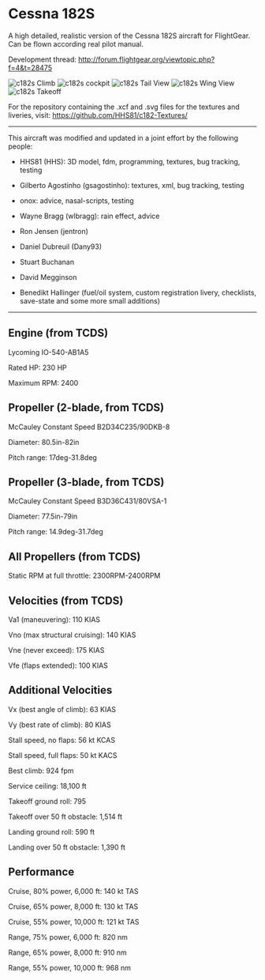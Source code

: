 Cessna 182S
===========

A high detailed, realistic version of the Cessna 182S aircraft for FlightGear. Can be flown according real pilot manual.

Development thread: http://forum.flightgear.org/viewtopic.php?f=4&t=28475

![c182s Climb](http://abload.de/img/fgfs-screen-006boeqb.jpg)
![c182s cockpit](https://abload.de/img/fgfs-screen-002tpq3h.jpg)
![c182s Tail View](http://s11.postimg.org/eot4duv37/image.jpg)
![c182s Wing View](http://s11.postimg.org/b9104axur/image.jpg)
![c182s Takeoff](http://s11.postimg.org/x6xgy3cv7/image.jpg)


For the repository containing the .xcf and .svg files for the textures and liveries, visit: https://github.com/HHS81/c182-Textures/

---

This aircraft was modified and updated in a joint effort by the following people:

* HHS81 (HHS): 3D model, fdm, programming, textures, bug tracking, testing

* Gilberto Agostinho (gsagostinho): textures, xml, bug tracking, testing

* onox: advice, nasal-scripts, testing

* Wayne Bragg (wlbragg): rain effect, advice

* Ron Jensen (jentron)

* Daniel Dubreuil (Dany93)

* Stuart Buchanan

* David Megginson 

* Benedikt Hallinger (fuel/oil system, custom registration livery, checklists, save-state and some more small additions)

---

Engine (from TCDS)
------------------

Lycoming IO-540-AB1A5

Rated HP: 230 HP

Maximum RPM: 2400


Propeller (2-blade, from TCDS)
------------------------------

McCauley Constant Speed B2D34C235/90DKB-8

Diameter: 80.5in-82in

Pitch range: 17deg-31.8deg


Propeller (3-blade, from TCDS)
------------------------------

McCauley Constant Speed B3D36C431/80VSA-1

Diameter: 77.5in-79in

Pitch range: 14.9deg-31.7deg


All Propellers (from TCDS)
--------------------------

Static RPM at full throttle: 2300RPM-2400RPM


Velocities (from TCDS)
----------------------

Va1 (maneuvering): 110 KIAS

Vno (max structural cruising): 140 KIAS

Vne (never exceed): 175 KIAS

Vfe (flaps extended): 100 KIAS


Additional Velocities
---------------------

Vx (best angle of climb): 63 KIAS

Vy (best rate of climb): 80 KIAS

Stall speed, no flaps: 56 kt KCAS

Stall speed, full flaps: 50 kt KACS

Best climb: 924 fpm

Service ceiling: 18,100 ft

Takeoff ground roll: 795

Takeoff over 50 ft obstacle: 1,514 ft

Landing ground roll: 590 ft

Landing over 50 ft obstacle: 1,390 ft

Performance
-----------

Cruise, 80% power, 6,000 ft: 140 kt TAS

Cruise, 65% power, 8,000 ft: 130 kt TAS

Cruise, 55% power, 10,000 ft: 121 kt TAS

Range, 75% power, 6,000 ft: 820 nm

Range, 65% power, 8,000 ft: 910 nm

Range, 55% power, 10,000 ft: 968 nm
